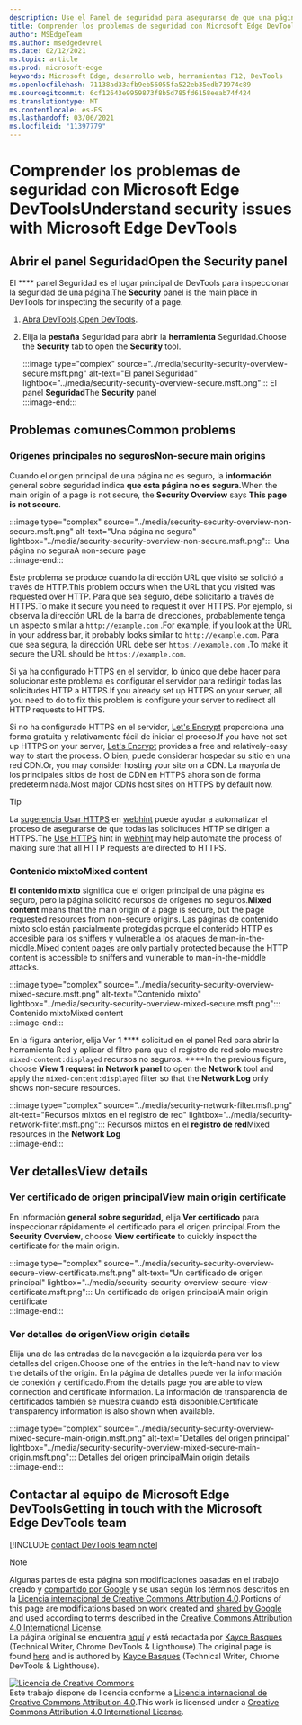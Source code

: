 ```yaml
---
description: Use el Panel de seguridad para asegurarse de que una página está totalmente protegida por HTTPS.
title: Comprender los problemas de seguridad con Microsoft Edge DevTools
author: MSEdgeTeam
ms.author: msedgedevrel
ms.date: 02/12/2021
ms.topic: article
ms.prod: microsoft-edge
keywords: Microsoft Edge, desarrollo web, herramientas F12, DevTools
ms.openlocfilehash: 71138ad33afb9eb56055fa522eb35edb71974c89
ms.sourcegitcommit: 6cf12643e9959873f8b5d785fd6158eeab74f424
ms.translationtype: MT
ms.contentlocale: es-ES
ms.lasthandoff: 03/06/2021
ms.locfileid: "11397779"
---
```

<!-- Copyright Kayce Basques 

   Licensed under the Apache License, Version 2.0 (the "License");
   you may not use this file except in compliance with the License.
   You may obtain a copy of the License at

       https://www.apache.org/licenses/LICENSE-2.0

   Unless required by applicable law or agreed to in writing, software
   distributed under the License is distributed on an "AS IS" BASIS,
   WITHOUT WARRANTIES OR CONDITIONS OF ANY KIND, either express or implied.
   See the License for the specific language governing permissions and
   limitations under the License.  -->  

# <a name="understand-security-issues-with-microsoft-edge-devtools"></a><span data-ttu-id="67ec3-104">Comprender los problemas de seguridad con Microsoft Edge DevTools</span><span class="sxs-lookup"><span data-stu-id="67ec3-104">Understand security issues with Microsoft Edge DevTools</span></span>  

  

<!--Use the **Security** Panel in [Microsoft Edge DevTools][MicrosoftEdgeDevTools] to make sure HTTPS is properly implemented on a page.  Navigate to **Why HTTPS Matters** to learn why every website should be protected with HTTPS, even sites that do not handle sensitive user data.  -->  

<!--todo: add section when why-https is available -->  

## <a name="open-the-security-panel"></a><span data-ttu-id="67ec3-105">Abrir el panel Seguridad</span><span class="sxs-lookup"><span data-stu-id="67ec3-105">Open the Security panel</span></span>  

<span data-ttu-id="67ec3-106">El \*\*\*\* panel Seguridad es el lugar principal de DevTools para inspeccionar la seguridad de una página.</span><span class="sxs-lookup"><span data-stu-id="67ec3-106">The **Security** panel is the main place in DevTools for inspecting the security of a page.</span></span>  

1.  <span data-ttu-id="67ec3-107">[Abra DevTools][DevToolsOpen].</span><span class="sxs-lookup"><span data-stu-id="67ec3-107">[Open DevTools][DevToolsOpen].</span></span>  
1.  <span data-ttu-id="67ec3-108">Elija la **pestaña** Seguridad para abrir la **herramienta** Seguridad.</span><span class="sxs-lookup"><span data-stu-id="67ec3-108">Choose the **Security** tab to open the **Security** tool.</span></span>  
    
    :::image type="complex" source="../media/security-security-overview-secure.msft.png" alt-text="El panel Seguridad" lightbox="../media/security-security-overview-secure.msft.png":::
       <span data-ttu-id="67ec3-110">El panel **Seguridad**</span><span class="sxs-lookup"><span data-stu-id="67ec3-110">The **Security** panel</span></span>  
    :::image-end:::  
    
## <a name="common-problems"></a><span data-ttu-id="67ec3-111">Problemas comunes</span><span class="sxs-lookup"><span data-stu-id="67ec3-111">Common problems</span></span>  

### <a name="non-secure-main-origins"></a><span data-ttu-id="67ec3-112">Orígenes principales no seguros</span><span class="sxs-lookup"><span data-stu-id="67ec3-112">Non-secure main origins</span></span>  

<span data-ttu-id="67ec3-113">Cuando el origen principal de una página no es seguro, la **información** general sobre seguridad indica **que esta página no es segura.**</span><span class="sxs-lookup"><span data-stu-id="67ec3-113">When the main origin of a page is not secure, the **Security Overview** says **This page is not secure**.</span></span>  

:::image type="complex" source="../media/security-security-overview-non-secure.msft.png" alt-text="Una página no segura" lightbox="../media/security-security-overview-non-secure.msft.png":::
   <span data-ttu-id="67ec3-115">Una página no segura</span><span class="sxs-lookup"><span data-stu-id="67ec3-115">A non-secure page</span></span>  
:::image-end:::  

<span data-ttu-id="67ec3-116">Este problema se produce cuando la dirección URL que visitó se solicitó a través de HTTP.</span><span class="sxs-lookup"><span data-stu-id="67ec3-116">This problem occurs when the URL that you visited was requested over HTTP.</span></span>  <span data-ttu-id="67ec3-117">Para que sea seguro, debe solicitarlo a través de HTTPS.</span><span class="sxs-lookup"><span data-stu-id="67ec3-117">To make it secure you need to request it over HTTPS.</span></span>  <span data-ttu-id="67ec3-118">Por ejemplo, si observa la dirección URL de la barra de direcciones, probablemente tenga un aspecto similar a `http://example.com` .</span><span class="sxs-lookup"><span data-stu-id="67ec3-118">For example, if you look at the URL in your address bar, it probably looks similar to `http://example.com`.</span></span>  <span data-ttu-id="67ec3-119">Para que sea segura, la dirección URL debe ser `https://example.com` .</span><span class="sxs-lookup"><span data-stu-id="67ec3-119">To make it secure the URL should be `https://example.com`.</span></span>  

<span data-ttu-id="67ec3-120">Si ya ha configurado HTTPS en el servidor, lo único que debe hacer para solucionar este problema es configurar el servidor para redirigir todas las solicitudes HTTP a HTTPS.</span><span class="sxs-lookup"><span data-stu-id="67ec3-120">If you already set up HTTPS on your server, all you need to do to fix this problem is configure your server to redirect all HTTP requests to HTTPS.</span></span>  

<span data-ttu-id="67ec3-121">Si no ha configurado HTTPS en el servidor, [Let's Encrypt][LetsEncrypt] proporciona una forma gratuita y relativamente fácil de iniciar el proceso.</span><span class="sxs-lookup"><span data-stu-id="67ec3-121">If you have not set up HTTPS on your server, [Let's Encrypt][LetsEncrypt] provides a free and relatively-easy way to start the process.</span></span>  <span data-ttu-id="67ec3-122">O bien, puede considerar hospedar su sitio en una red CDN.</span><span class="sxs-lookup"><span data-stu-id="67ec3-122">Or, you may consider hosting your site on a CDN.</span></span>  <span data-ttu-id="67ec3-123">La mayoría de los principales sitios de host de CDN en HTTPS ahora son de forma predeterminada.</span><span class="sxs-lookup"><span data-stu-id="67ec3-123">Most major CDNs host sites on HTTPS by default now.</span></span>  

> [!TIP]
> <span data-ttu-id="67ec3-124">La [sugerencia Usar HTTPS][WebhintUseHttps] en [webhint][Webhint] puede ayudar a automatizar el proceso de asegurarse de que todas las solicitudes HTTP se dirigen a HTTPS.</span><span class="sxs-lookup"><span data-stu-id="67ec3-124">The [Use HTTPS][WebhintUseHttps] hint in [webhint][Webhint] may help automate the process of making sure that all HTTP requests are directed to HTTPS.</span></span>  

### <a name="mixed-content"></a><span data-ttu-id="67ec3-125">Contenido mixto</span><span class="sxs-lookup"><span data-stu-id="67ec3-125">Mixed content</span></span>  

<span data-ttu-id="67ec3-126">**El contenido mixto** significa que el origen principal de una página es seguro, pero la página solicitó recursos de orígenes no seguros.</span><span class="sxs-lookup"><span data-stu-id="67ec3-126">**Mixed content** means that the main origin of a page is secure, but the page requested resources from non-secure origins.</span></span>  <span data-ttu-id="67ec3-127">Las páginas de contenido mixto solo están parcialmente protegidas porque el contenido HTTP es accesible para los sniffers y vulnerable a los ataques de man-in-the-middle.</span><span class="sxs-lookup"><span data-stu-id="67ec3-127">Mixed content pages are only partially protected because the HTTP content is accessible to sniffers and vulnerable to man-in-the-middle attacks.</span></span>  

:::image type="complex" source="../media/security-security-overview-mixed-secure.msft.png" alt-text="Contenido mixto" lightbox="../media/security-security-overview-mixed-secure.msft.png":::
   <span data-ttu-id="67ec3-129">Contenido mixto</span><span class="sxs-lookup"><span data-stu-id="67ec3-129">Mixed content</span></span>  
:::image-end:::  

<span data-ttu-id="67ec3-130">En la figura anterior, elija Ver **1** \*\*\*\* solicitud en el panel Red para abrir la herramienta Red y aplicar el filtro para que el registro de red solo muestre `mixed-content:displayed` recursos no seguros. \*\*\*\*</span><span class="sxs-lookup"><span data-stu-id="67ec3-130">In the previous figure, choose **View 1 request in Network panel** to open the **Network** tool and apply the `mixed-content:displayed` filter so that the **Network Log** only shows non-secure resources.</span></span>  

:::image type="complex" source="../media/security-network-filter.msft.png" alt-text="Recursos mixtos en el registro de red" lightbox="../media/security-network-filter.msft.png":::
   <span data-ttu-id="67ec3-132">Recursos mixtos en el **registro de red**</span><span class="sxs-lookup"><span data-stu-id="67ec3-132">Mixed resources in the **Network Log**</span></span>  
:::image-end:::  

## <a name="view-details"></a><span data-ttu-id="67ec3-133">Ver detalles</span><span class="sxs-lookup"><span data-stu-id="67ec3-133">View details</span></span>  

### <a name="view-main-origin-certificate"></a><span data-ttu-id="67ec3-134">Ver certificado de origen principal</span><span class="sxs-lookup"><span data-stu-id="67ec3-134">View main origin certificate</span></span>  

<span data-ttu-id="67ec3-135">En Información **general sobre seguridad,** elija **Ver certificado** para inspeccionar rápidamente el certificado para el origen principal.</span><span class="sxs-lookup"><span data-stu-id="67ec3-135">From the **Security Overview**, choose **View certificate** to quickly inspect the certificate for the main origin.</span></span>  

:::image type="complex" source="../media/security-security-overview-secure-view-certificate.msft.png" alt-text="Un certificado de origen principal" lightbox="../media/security-security-overview-secure-view-certificate.msft.png":::
   <span data-ttu-id="67ec3-137">Un certificado de origen principal</span><span class="sxs-lookup"><span data-stu-id="67ec3-137">A main origin certificate</span></span>  
:::image-end:::  

### <a name="view-origin-details"></a><span data-ttu-id="67ec3-138">Ver detalles de origen</span><span class="sxs-lookup"><span data-stu-id="67ec3-138">View origin details</span></span>  

<span data-ttu-id="67ec3-139">Elija una de las entradas de la navegación a la izquierda para ver los detalles del origen.</span><span class="sxs-lookup"><span data-stu-id="67ec3-139">Choose one of the entries in the left-hand nav to view the details of the origin.</span></span>  <span data-ttu-id="67ec3-140">En la página de detalles puede ver la información de conexión y certificado.</span><span class="sxs-lookup"><span data-stu-id="67ec3-140">From the details page you are able to view connection and certificate information.</span></span>  <span data-ttu-id="67ec3-141">La información de transparencia de certificados también se muestra cuando está disponible.</span><span class="sxs-lookup"><span data-stu-id="67ec3-141">Certificate transparency information is also shown when available.</span></span>  

:::image type="complex" source="../media/security-security-overview-mixed-secure-main-origin.msft.png" alt-text="Detalles del origen principal" lightbox="../media/security-security-overview-mixed-secure-main-origin.msft.png":::
   <span data-ttu-id="67ec3-143">Detalles del origen principal</span><span class="sxs-lookup"><span data-stu-id="67ec3-143">Main origin details</span></span>  
:::image-end:::  

## <a name="getting-in-touch-with-the-microsoft-edge-devtools-team"></a><span data-ttu-id="67ec3-144">Contactar al equipo de Microsoft Edge DevTools</span><span class="sxs-lookup"><span data-stu-id="67ec3-144">Getting in touch with the Microsoft Edge DevTools team</span></span>  

[!INCLUDE [contact DevTools team note](../includes/contact-devtools-team-note.md)]  

<!-- links -->  

[MicrosoftEdgeDevTools]: ../../devtools-guide-chromium/index.md "Herramientas para desarrolladores de Microsoft Edge (Chromium) | Microsoft Docs"  
[DevToolsOpen]: ../open/index.md "Abra Microsoft Edge DevTools | Microsoft Docs"  

[LetsEncrypt]: https://letsencrypt.org "Vamos a cifrar: certificados SSL/TLS gratuitos"  

[Webhint]: https://webhint.io "webhint"  
[WebhintUseHttps]: https://webhint.io/docs/user-guide/hints/hint-https-only "Usar https | documentación de webhint"  

<!--[mixed]: /web/fundamentals/security/prevent-mixed-content/what-is-mixed-content ""  -->

> [!NOTE]
> <span data-ttu-id="67ec3-150">Algunas partes de esta página son modificaciones basadas en el trabajo creado y [compartido por Google][GoogleSitePolicies] y se usan según los términos descritos en la [Licencia internacional de Creative Commons Attribution 4.0][CCA4IL].</span><span class="sxs-lookup"><span data-stu-id="67ec3-150">Portions of this page are modifications based on work created and [shared by Google][GoogleSitePolicies] and used according to terms described in the [Creative Commons Attribution 4.0 International License][CCA4IL].</span></span>  
> <span data-ttu-id="67ec3-151">La página original se encuentra [aquí](https://developers.google.com/web/tools/chrome-devtools/security/index) y está redactada por [Kayce Basques][KayceBasques] \(Technical Writer, Chrome DevTools \& Lighthouse\).</span><span class="sxs-lookup"><span data-stu-id="67ec3-151">The original page is found [here](https://developers.google.com/web/tools/chrome-devtools/security/index) and is authored by [Kayce Basques][KayceBasques] \(Technical Writer, Chrome DevTools \& Lighthouse\).</span></span>  

[![Licencia de Creative Commons][CCby4Image]][CCA4IL]  
<span data-ttu-id="67ec3-153">Este trabajo dispone de licencia conforme a [Licencia internacional de Creative Commons Attribution 4.0][CCA4IL].</span><span class="sxs-lookup"><span data-stu-id="67ec3-153">This work is licensed under a [Creative Commons Attribution 4.0 International License][CCA4IL].</span></span>  

[CCA4IL]: https://creativecommons.org/licenses/by/4.0  
[CCby4Image]: https://i.creativecommons.org/l/by/4.0/88x31.png  
[GoogleSitePolicies]: https://developers.google.com/terms/site-policies  
[KayceBasques]: https://developers.google.com/web/resources/contributors/kaycebasques  
